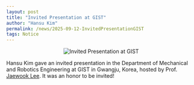```yaml
---
layout: post
title: "Invited Presentation at GIST"
author: "Hansu Kim"
permalink: /news/2025-09-12-InvitedPresentationGIST
tags: Notice
---
```

   
<div style="display: flex; justify-content: center;">
  <img src="https://github.com/user-attachments/assets/2fe50bd6-a8e3-494c-80c0-787e986bc9a3" 
       alt="Invited Presentation at GIST"
       style="max-width: 100%; height: auto; width: auto; max-height: 50vh; object-fit: contain;">
</div>   
   
Hansu Kim gave an invited presentation in the Department of Mechanical and Robotics Engineering at GIST in Gwangju, Korea, hosted by Prof. [Jaewook Lee](https://scholar.google.com/citations?hl=en&user=KQUeilgAAAAJ). It was an honor to be invited!   
